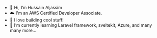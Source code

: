 - 👋 Hi, I’m Hussain Aljassim
- :cloud: I'm an AWS Certified Developer Associate.
- :koala: I love building cool stuff! 
- 🌱 I’m currently learning Laravel framework, sveltekit, Azure, and many many more...
<!---
Hussain-Aqeel/Hussain-Aqeel is a ✨ special ✨ repository because its `README.md` (this file) appears on your GitHub profile.
You can click the Preview link to take a look at your changes.
--->
